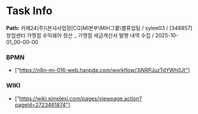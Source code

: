 # Task Info

**Path:** 카페24(주)\본사사업장\[CG]MI본부\MIH그룹\밸류업팀 / sylee03 / [348857] 창업센터 가맹점 수익쉐어 정산 _ 가맹점 세금계산서 발행 내역 수집 / 2025-10-01_00-00-00

### BPMN
- ["https://n8n-mi-016-web.hanpda.com/workflow/3jNRPJuzTdYWh0Jt"]

### WIKI
- ["https://wiki.simplexi.com/pages/viewpage.action?pageId=2723461874"]

